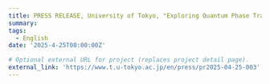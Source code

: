 ```yaml
---
title: PRESS RELEASE, University of Tokyo, "Exploring Quantum Phase Transitions Through the Lens of Quantum Reservoir Probing"
summary: 
tags:
  - English
date: '2025-4-25T00:00:00Z'

# Optional external URL for project (replaces project detail page).
external_link: 'https://www.t.u-tokyo.ac.jp/en/press/pr2025-04-25-003'
---
```

